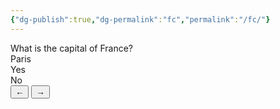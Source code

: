 ```yaml
---
{"dg-publish":true,"dg-permalink":"fc","permalink":"/fc/"}
---
```


<div class="flashcard-container">
  <div class="flashcard" tabindex="0">
    <div class="flashcard-question">What is the capital of France?</div>
    <div class="flashcard-answer">Paris</div>
<div class="flashcard" tabindex="1">
    <div class="flashcard-question">Yes</div>
    <div class="flashcard-answer">No</div>
</div>
  </div>
  <!-- Repeat .flashcard for each card, or use JS to swap content -->
  <button class="flashcard-prev">&#8592;</button>
  <button class="flashcard-next">&#8594;</button>
</div>